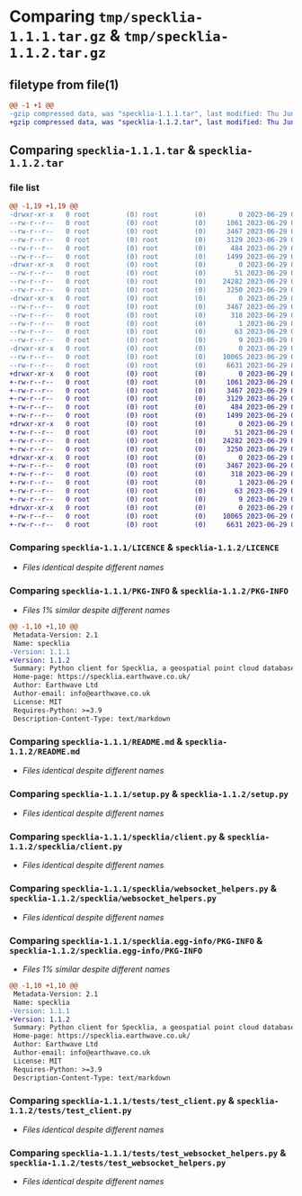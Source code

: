 # Comparing `tmp/specklia-1.1.1.tar.gz` & `tmp/specklia-1.1.2.tar.gz`

## filetype from file(1)

```diff
@@ -1 +1 @@
-gzip compressed data, was "specklia-1.1.1.tar", last modified: Thu Jun 29 08:38:20 2023, max compression
+gzip compressed data, was "specklia-1.1.2.tar", last modified: Thu Jun 29 08:50:40 2023, max compression
```

## Comparing `specklia-1.1.1.tar` & `specklia-1.1.2.tar`

### file list

```diff
@@ -1,19 +1,19 @@
-drwxr-xr-x   0 root         (0) root         (0)        0 2023-06-29 08:38:20.791806 specklia-1.1.1/
--rw-r--r--   0 root         (0) root         (0)     1061 2023-06-29 08:34:52.000000 specklia-1.1.1/LICENCE
--rw-r--r--   0 root         (0) root         (0)     3467 2023-06-29 08:38:20.791806 specklia-1.1.1/PKG-INFO
--rw-r--r--   0 root         (0) root         (0)     3129 2023-06-29 08:34:52.000000 specklia-1.1.1/README.md
--rw-r--r--   0 root         (0) root         (0)      484 2023-06-29 08:38:20.791806 specklia-1.1.1/setup.cfg
--rw-r--r--   0 root         (0) root         (0)     1499 2023-06-29 08:34:52.000000 specklia-1.1.1/setup.py
-drwxr-xr-x   0 root         (0) root         (0)        0 2023-06-29 08:38:20.787806 specklia-1.1.1/specklia/
--rw-r--r--   0 root         (0) root         (0)       51 2023-06-29 08:34:52.000000 specklia-1.1.1/specklia/__init__.py
--rw-r--r--   0 root         (0) root         (0)    24282 2023-06-29 08:34:52.000000 specklia-1.1.1/specklia/client.py
--rw-r--r--   0 root         (0) root         (0)     3250 2023-06-29 08:34:52.000000 specklia-1.1.1/specklia/websocket_helpers.py
-drwxr-xr-x   0 root         (0) root         (0)        0 2023-06-29 08:38:20.787806 specklia-1.1.1/specklia.egg-info/
--rw-r--r--   0 root         (0) root         (0)     3467 2023-06-29 08:38:20.000000 specklia-1.1.1/specklia.egg-info/PKG-INFO
--rw-r--r--   0 root         (0) root         (0)      318 2023-06-29 08:38:20.000000 specklia-1.1.1/specklia.egg-info/SOURCES.txt
--rw-r--r--   0 root         (0) root         (0)        1 2023-06-29 08:38:20.000000 specklia-1.1.1/specklia.egg-info/dependency_links.txt
--rw-r--r--   0 root         (0) root         (0)       63 2023-06-29 08:38:20.000000 specklia-1.1.1/specklia.egg-info/requires.txt
--rw-r--r--   0 root         (0) root         (0)        9 2023-06-29 08:38:20.000000 specklia-1.1.1/specklia.egg-info/top_level.txt
-drwxr-xr-x   0 root         (0) root         (0)        0 2023-06-29 08:38:20.791806 specklia-1.1.1/tests/
--rw-r--r--   0 root         (0) root         (0)    10065 2023-06-29 08:34:52.000000 specklia-1.1.1/tests/test_client.py
--rw-r--r--   0 root         (0) root         (0)     6631 2023-06-29 08:34:52.000000 specklia-1.1.1/tests/test_websocket_helpers.py
+drwxr-xr-x   0 root         (0) root         (0)        0 2023-06-29 08:50:40.031768 specklia-1.1.2/
+-rw-r--r--   0 root         (0) root         (0)     1061 2023-06-29 08:36:21.000000 specklia-1.1.2/LICENCE
+-rw-r--r--   0 root         (0) root         (0)     3467 2023-06-29 08:50:40.031768 specklia-1.1.2/PKG-INFO
+-rw-r--r--   0 root         (0) root         (0)     3129 2023-06-29 08:36:21.000000 specklia-1.1.2/README.md
+-rw-r--r--   0 root         (0) root         (0)      484 2023-06-29 08:50:40.031768 specklia-1.1.2/setup.cfg
+-rw-r--r--   0 root         (0) root         (0)     1499 2023-06-29 08:36:21.000000 specklia-1.1.2/setup.py
+drwxr-xr-x   0 root         (0) root         (0)        0 2023-06-29 08:50:40.031768 specklia-1.1.2/specklia/
+-rw-r--r--   0 root         (0) root         (0)       51 2023-06-29 08:36:21.000000 specklia-1.1.2/specklia/__init__.py
+-rw-r--r--   0 root         (0) root         (0)    24282 2023-06-29 08:36:21.000000 specklia-1.1.2/specklia/client.py
+-rw-r--r--   0 root         (0) root         (0)     3250 2023-06-29 08:36:21.000000 specklia-1.1.2/specklia/websocket_helpers.py
+drwxr-xr-x   0 root         (0) root         (0)        0 2023-06-29 08:50:40.031768 specklia-1.1.2/specklia.egg-info/
+-rw-r--r--   0 root         (0) root         (0)     3467 2023-06-29 08:50:39.000000 specklia-1.1.2/specklia.egg-info/PKG-INFO
+-rw-r--r--   0 root         (0) root         (0)      318 2023-06-29 08:50:39.000000 specklia-1.1.2/specklia.egg-info/SOURCES.txt
+-rw-r--r--   0 root         (0) root         (0)        1 2023-06-29 08:50:39.000000 specklia-1.1.2/specklia.egg-info/dependency_links.txt
+-rw-r--r--   0 root         (0) root         (0)       63 2023-06-29 08:50:39.000000 specklia-1.1.2/specklia.egg-info/requires.txt
+-rw-r--r--   0 root         (0) root         (0)        9 2023-06-29 08:50:39.000000 specklia-1.1.2/specklia.egg-info/top_level.txt
+drwxr-xr-x   0 root         (0) root         (0)        0 2023-06-29 08:50:40.031768 specklia-1.1.2/tests/
+-rw-r--r--   0 root         (0) root         (0)    10065 2023-06-29 08:36:21.000000 specklia-1.1.2/tests/test_client.py
+-rw-r--r--   0 root         (0) root         (0)     6631 2023-06-29 08:36:21.000000 specklia-1.1.2/tests/test_websocket_helpers.py
```

### Comparing `specklia-1.1.1/LICENCE` & `specklia-1.1.2/LICENCE`

 * *Files identical despite different names*

### Comparing `specklia-1.1.1/PKG-INFO` & `specklia-1.1.2/PKG-INFO`

 * *Files 1% similar despite different names*

```diff
@@ -1,10 +1,10 @@
 Metadata-Version: 2.1
 Name: specklia
-Version: 1.1.1
+Version: 1.1.2
 Summary: Python client for Specklia, a geospatial point cloud database by Earthwave.
 Home-page: https://specklia.earthwave.co.uk/
 Author: Earthwave Ltd
 Author-email: info@earthwave.co.uk
 License: MIT
 Requires-Python: >=3.9
 Description-Content-Type: text/markdown
```

### Comparing `specklia-1.1.1/README.md` & `specklia-1.1.2/README.md`

 * *Files identical despite different names*

### Comparing `specklia-1.1.1/setup.py` & `specklia-1.1.2/setup.py`

 * *Files identical despite different names*

### Comparing `specklia-1.1.1/specklia/client.py` & `specklia-1.1.2/specklia/client.py`

 * *Files identical despite different names*

### Comparing `specklia-1.1.1/specklia/websocket_helpers.py` & `specklia-1.1.2/specklia/websocket_helpers.py`

 * *Files identical despite different names*

### Comparing `specklia-1.1.1/specklia.egg-info/PKG-INFO` & `specklia-1.1.2/specklia.egg-info/PKG-INFO`

 * *Files 1% similar despite different names*

```diff
@@ -1,10 +1,10 @@
 Metadata-Version: 2.1
 Name: specklia
-Version: 1.1.1
+Version: 1.1.2
 Summary: Python client for Specklia, a geospatial point cloud database by Earthwave.
 Home-page: https://specklia.earthwave.co.uk/
 Author: Earthwave Ltd
 Author-email: info@earthwave.co.uk
 License: MIT
 Requires-Python: >=3.9
 Description-Content-Type: text/markdown
```

### Comparing `specklia-1.1.1/tests/test_client.py` & `specklia-1.1.2/tests/test_client.py`

 * *Files identical despite different names*

### Comparing `specklia-1.1.1/tests/test_websocket_helpers.py` & `specklia-1.1.2/tests/test_websocket_helpers.py`

 * *Files identical despite different names*

